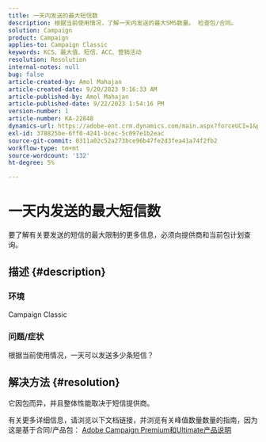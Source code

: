 ```yaml
---
title: 一天内发送的最大短信数
description: 根据当前使用情况，了解一天内发送的最大SMS数量。 检查包/合同。
solution: Campaign
product: Campaign
applies-to: Campaign Classic
keywords: KCS、最大值、短信、ACC、营销活动
resolution: Resolution
internal-notes: null
bug: false
article-created-by: Amol Mahajan
article-created-date: 9/20/2023 9:16:33 AM
article-published-by: Amol Mahajan
article-published-date: 9/22/2023 1:54:16 PM
version-number: 1
article-number: KA-22848
dynamics-url: https://adobe-ent.crm.dynamics.com/main.aspx?forceUCI=1&pagetype=entityrecord&etn=knowledgearticle&id=da35ed5d-9657-ee11-be6f-6045bd0061cb
exl-id: 378825be-6ff0-4241-bcec-5c097e1b2eac
source-git-commit: 0311a02c52a273bce96b47fe2d3fea41a74f2fb2
workflow-type: tm+mt
source-wordcount: '132'
ht-degree: 5%

---
```


# 一天内发送的最大短信数


要了解有关要发送的短信的最大限制的更多信息，必须向提供商和当前包计划查询。

## 描述 {#description}


### <b>环境</b>

Campaign Classic



### <b>问题/症状</b>

根据当前使用情况，一天可以发送多少条短信？


## 解决方法 {#resolution}


它因包而异，并且整体性能取决于短信提供商。

有关更多详细信息，请浏览以下文档链接，并浏览有关峰值数量数量的指南，因为这是基于合同/产品包：
[Adobe Campaign Premium和Ultimate产品说明](https://helpx.adobe.com/legal/product-descriptions/campaign.html)
